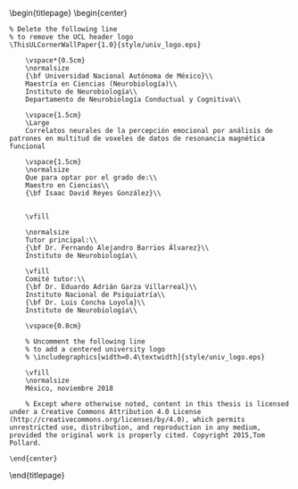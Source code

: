 <!-- 
This is the Latex-heavy title page. 
People outside UCL may want to remove the header logo 
and add the centred logo
-->

\begin{titlepage}
    \begin{center}

    % Delete the following line
    % to remove the UCL header logo
    \ThisULCornerWallPaper{1.0}{style/univ_logo.eps}
        
        \vspace*{0.5cm}
        \normalsize
        {\bf Universidad Nacional Autónoma de México}\\
        Maestría en Ciencias (Neurobiología)\\
        Instituto de Neurobiología\\
        Departamento de Neurobiología Conductual y Cognitiva\\
        
        \vspace{1.5cm}
        \Large
        Correlatos neurales de la percepción emocional por análisis de patrones en multitud de voxeles de datos de resonancia magnética funcional
        
        \vspace{1.5cm}
        \normalsize
        Que para optar por el grado de:\\
        Maestro en Ciencias\\
        {\bf Isaac David Reyes González}\\

        
        \vfill
        
        \normalsize
        Tutor principal:\\
        {\bf Dr. Fernando Alejandro Barrios Álvarez}\\
        Instituto de Neurobiología\\
        
        \vfill
        Comité tutor:\\
        {\bf Dr. Eduardo Adrián Garza Villarreal}\\
        Instituto Nacional de Psiquiatría\\
        {\bf Dr. Luis Concha Loyola}\\
        Instituto de Neurobiología\\

        \vspace{0.8cm}

        % Uncomment the following line
        % to add a centered university logo
        % \includegraphics[width=0.4\textwidth]{style/univ_logo.eps}
        
        \vfill
        \normalsize
        México, noviembre 2018

        % Except where otherwise noted, content in this thesis is licensed under a Creative Commons Attribution 4.0 License (http://creativecommons.org/licenses/by/4.0), which permits unrestricted use, distribution, and reproduction in any medium, provided the original work is properly cited. Copyright 2015,Tom Pollard.

    \end{center}
\end{titlepage}
